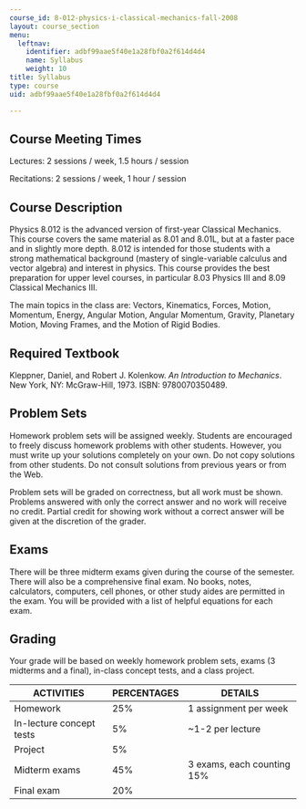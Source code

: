 ```yaml
---
course_id: 8-012-physics-i-classical-mechanics-fall-2008
layout: course_section
menu:
  leftnav:
    identifier: adbf99aae5f40e1a28fbf0a2f614d4d4
    name: Syllabus
    weight: 10
title: Syllabus
type: course
uid: adbf99aae5f40e1a28fbf0a2f614d4d4

---
```


Course Meeting Times
--------------------

Lectures: 2 sessions / week, 1.5 hours / session

Recitations: 2 sessions / week, 1 hour / session

Course Description
------------------

Physics 8.012 is the advanced version of first-year Classical Mechanics. This course covers the same material as 8.01 and 8.01L, but at a faster pace and in slightly more depth. 8.012 is intended for those students with a strong mathematical background (mastery of single-variable calculus and vector algebra) and interest in physics. This course provides the best preparation for upper level courses, in particular 8.03 Physics III and 8.09 Classical Mechanics III.

The main topics in the class are: Vectors, Kinematics, Forces, Motion, Momentum, Energy, Angular Motion, Angular Momentum, Gravity, Planetary Motion, Moving Frames, and the Motion of Rigid Bodies.

Required Textbook
-----------------

Kleppner, Daniel, and Robert J. Kolenkow. _An Introduction to Mechanics_. New York, NY: McGraw-Hill, 1973. ISBN: 9780070350489.

Problem Sets
------------

Homework problem sets will be assigned weekly. Students are encouraged to freely discuss homework problems with other students. However, you must write up your solutions completely on your own. Do not copy solutions from other students. Do not consult solutions from previous years or from the Web.

Problem sets will be graded on correctness, but all work must be shown. Problems answered with only the correct answer and no work will receive no credit. Partial credit for showing work without a correct answer will be given at the discretion of the grader.

Exams
-----

There will be three midterm exams given during the course of the semester. There will also be a comprehensive final exam. No books, notes, calculators, computers, cell phones, or other study aides are permitted in the exam. You will be provided with a list of helpful equations for each exam.

Grading
-------

Your grade will be based on weekly homework problem sets, exams (3 midterms and a final), in-class concept tests, and a class project.

| ACTIVITIES | PERCENTAGES | DETAILS |
| --- | --- | --- |
| Homework | 25% | 1 assignment per week |
| In-lecture concept tests | 5% | ~1-2 per lecture |
| Project | 5% | &nbsp; |
| Midterm exams | 45% | 3 exams, each counting 15% |
| Final exam | 20% |